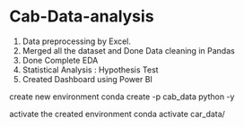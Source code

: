 # Cab-Data-analysis

1. Data preprocessing by Excel.
2. Merged all the dataset and Done Data cleaning in Pandas
3. Done Complete EDA
4. Statistical Analysis : Hypothesis Test
5. Created Dashboard using Power BI

create new environment
conda create -p cab_data python -y

activate the created environment
conda activate car_data/
